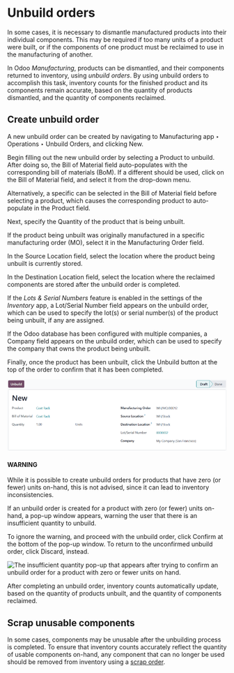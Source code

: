 # Unbuild orders

In some cases, it is necessary to dismantle manufactured products into their individual components.
This may be required if too many units of a product were built, or if the components of one product
must be reclaimed to use in the manufacturing of another.

In Odoo *Manufacturing*, products can be dismantled, and their components returned to inventory,
using *unbuild orders*. By using unbuild orders to accomplish this task, inventory counts for the
finished product and its components remain accurate, based on the quantity of products dismantled,
and the quantity of components reclaimed.

## Create unbuild order

A new unbuild order can be created by navigating to Manufacturing app ‣ Operations
‣ Unbuild Orders, and clicking New.

Begin filling out the new unbuild order by selecting a Product to unbuild. After doing
so, the Bill of Material field auto-populates with the corresponding bill of materials
(BoM). If a different  should be used, click on the Bill of Material field, and
select it from the drop-down menu.

Alternatively, a specific  can be selected in the Bill of Material field before
selecting a product, which causes the corresponding product to auto-populate in the
Product field.

Next, specify the Quantity of the product that is being unbuilt.

If the product being unbuilt was originally manufactured in a specific manufacturing order (MO),
select it in the Manufacturing Order field.

In the Source Location field, select the location where the product being unbuilt is
currently stored.

In the Destination Location field, select the location where the reclaimed components
are stored after the unbuild order is completed.

If the *Lots & Serial Numbers* feature is enabled in the settings of the *Inventory* app, a
Lot/Serial Number field appears on the unbuild order, which can be used to specify the
lot(s) or serial number(s) of the product being unbuilt, if any are assigned.

If the Odoo database has been configured with multiple companies, a Company field
appears on the unbuild order, which can be used to specify the company that owns the product being
unbuilt.

Finally, once the product has been unbuilt, click the Unbuild button at the top of the
order to confirm that it has been completed.

![A filled-out unbuild order.](../../../../.gitbook/assets/unbuild-order.png)

#### WARNING
While it is possible to create unbuild orders for products that have zero (or fewer) units
on-hand, this is not advised, since it can lead to inventory inconsistencies.

If an unbuild order is created for a product with zero (or fewer) units on-hand, a pop-up window
appears, warning the user that there is an insufficient quantity to unbuild.

To ignore the warning, and proceed with the unbuild order, click Confirm at the
bottom of the pop-up window. To return to the unconfirmed unbuild order, click
Discard, instead.

![The insufficient quantity pop-up that appears after trying to confirm an unbuild order
for a product with zero or fewer units on hand.](../../../../.gitbook/assets/insufficient-quantity.png)

After completing an unbuild order, inventory counts automatically update, based on the quantity of
products unbuilt, and the quantity of components reclaimed.

## Scrap unusable components

In some cases, components may be unusable after the unbuilding process is completed. To ensure that
inventory counts accurately reflect the quantity of usable components on-hand, any component that
can no longer be used should be removed from inventory using a [scrap order](applications/inventory_and_mrp/inventory/warehouses_storage/inventory_management/scrap_inventory.md).
